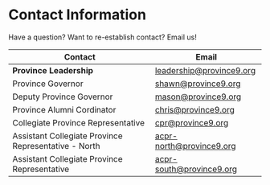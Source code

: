 # Contact Information

Have a question? Want to re-establish contact? Email us!

| Contact | Email |
| ------- | ----- |
| **Province Leadership** | [leadership@province9.org](mailto:leadership@province9.org)
| Province Governor | [shawn@province9.org](mailto:shawn@province9.org)
| Deputy Province Governor | [mason@province9.org](mailto:mason@province9.org)
| Province Alumni Cordinator | [chris@province9.org](mailto:chris@province9.org)
| Collegiate Province Representative | [cpr@province9.org](mailto:crp@province9.org)
| Assistant Collegiate Province Representative - North | [acpr-north@province9.org](mailto:acpr-north@province9.org)
| Assistant Collegiate Province Representative | [acpr-south@province9.org](mailto:acrp-south@province9.org)
